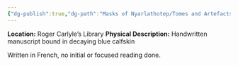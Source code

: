 ```yaml
---
{"dg-publish":true,"dg-path":"Masks of Nyarlathotep/Tomes and Artefacts/New York/Selections de Livre d'Ivon.md","permalink":"/masks-of-nyarlathotep/tomes-and-artefacts/new-york/selections-de-livre-d-ivon/","tags":["TTRPG/Games/MoN"]}
---
```


**Location:** Roger Carlyle’s Library
**Physical Description:** Handwritten manuscript bound in decaying blue calfskin

Written in French, no initial or focused reading done.